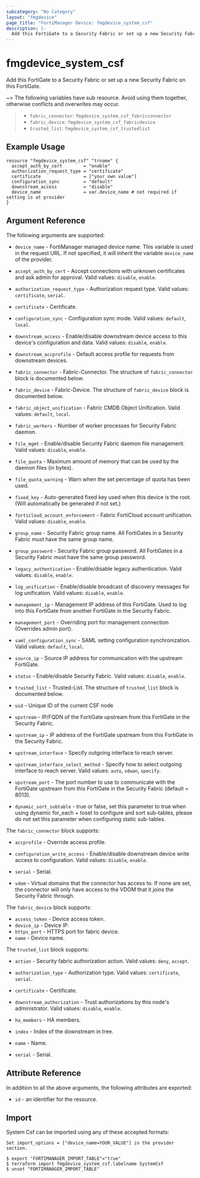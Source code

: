 ```yaml
---
subcategory: "No Category"
layout: "fmgdevice"
page_title: "FortiManager Device: fmgdevice_system_csf"
description: |-
  Add this FortiGate to a Security Fabric or set up a new Security Fabric on this FortiGate.
---
```


# fmgdevice_system_csf
Add this FortiGate to a Security Fabric or set up a new Security Fabric on this FortiGate.

~> The following variables have sub resource. Avoid using them together, otherwise conflicts and overwrites may occur.
>- `fabric_connector`: `fmgdevice_system_csf_fabricconnector`
>- `fabric_device`: `fmgdevice_system_csf_fabricdevice`
>- `trusted_list`: `fmgdevice_system_csf_trustedlist`



## Example Usage

```hcl
resource "fmgdevice_system_csf" "trname" {
  accept_auth_by_cert        = "enable"
  authorization_request_type = "certificate"
  certificate                = ["your own value"]
  configuration_sync         = "default"
  downstream_access          = "disable"
  device_name                = var.device_name # not required if setting is at provider
}
```

## Argument Reference


The following arguments are supported:

* `device_name` - FortiManager managed device name. This variable is used in the request URL. If not specified, it will inherit the variable `device_name` of the provider.

* `accept_auth_by_cert` - Accept connections with unknown certificates and ask admin for approval. Valid values: `disable`, `enable`.

* `authorization_request_type` - Authorization request type. Valid values: `certificate`, `serial`.

* `certificate` - Certificate.
* `configuration_sync` - Configuration sync mode. Valid values: `default`, `local`.

* `downstream_access` - Enable/disable downstream device access to this device's configuration and data. Valid values: `disable`, `enable`.

* `downstream_accprofile` - Default access profile for requests from downstream devices.
* `fabric_connector` - Fabric-Connector. The structure of `fabric_connector` block is documented below.
* `fabric_device` - Fabric-Device. The structure of `fabric_device` block is documented below.
* `fabric_object_unification` - Fabric CMDB Object Unification. Valid values: `default`, `local`.

* `fabric_workers` - Number of worker processes for Security Fabric daemon.
* `file_mgmt` - Enable/disable Security Fabric daemon file management. Valid values: `disable`, `enable`.

* `file_quota` - Maximum amount of memory that can be used by the daemon files (in bytes).
* `file_quota_warning` - Warn when the set percentage of quota has been used.
* `fixed_key` - Auto-generated fixed key used when this device is the root. (Will automatically be generated if not set.)
* `forticloud_account_enforcement` - Fabric FortiCloud account unification. Valid values: `disable`, `enable`.

* `group_name` - Security Fabric group name. All FortiGates in a Security Fabric must have the same group name.
* `group_password` - Security Fabric group password. All FortiGates in a Security Fabric must have the same group password.
* `legacy_authentication` - Enable/disable legacy authentication. Valid values: `disable`, `enable`.

* `log_unification` - Enable/disable broadcast of discovery messages for log unification. Valid values: `disable`, `enable`.

* `management_ip` - Management IP address of this FortiGate. Used to log into this FortiGate from another FortiGate in the Security Fabric.
* `management_port` - Overriding port for management connection (Overrides admin port).
* `saml_configuration_sync` - SAML setting configuration synchronization. Valid values: `default`, `local`.

* `source_ip` - Source IP address for communication with the upstream FortiGate.
* `status` - Enable/disable Security Fabric. Valid values: `disable`, `enable`.

* `trusted_list` - Trusted-List. The structure of `trusted_list` block is documented below.
* `uid` - Unique ID of the current CSF node
* `upstream` - IP/FQDN of the FortiGate upstream from this FortiGate in the Security Fabric.
* `upstream_ip` - IP address of the FortiGate upstream from this FortiGate in the Security Fabric.
* `upstream_interface` - Specify outgoing interface to reach server.
* `upstream_interface_select_method` - Specify how to select outgoing interface to reach server. Valid values: `auto`, `sdwan`, `specify`.

* `upstream_port` - The port number to use to communicate with the FortiGate upstream from this FortiGate in the Security Fabric (default = 8013).
* `dynamic_sort_subtable` - true or false, set this parameter to true when using dynamic for_each + toset to configure and sort sub-tables, please do not set this parameter when configuring static sub-tables.

The `fabric_connector` block supports:

* `accprofile` - Override access profile.
* `configuration_write_access` - Enable/disable downstream device write access to configuration. Valid values: `disable`, `enable`.

* `serial` - Serial.
* `vdom` - Virtual domains that the connector has access to. If none are set, the connector will only have access to the VDOM that it joins the Security Fabric through.

The `fabric_device` block supports:

* `access_token` - Device access token.
* `device_ip` - Device IP.
* `https_port` - HTTPS port for fabric device.
* `name` - Device name.

The `trusted_list` block supports:

* `action` - Security fabric authorization action. Valid values: `deny`, `accept`.

* `authorization_type` - Authorization type. Valid values: `certificate`, `serial`.

* `certificate` - Certificate.
* `downstream_authorization` - Trust authorizations by this node's administrator. Valid values: `disable`, `enable`.

* `ha_members` - HA members.
* `index` - Index of the downstream in tree.
* `name` - Name.
* `serial` - Serial.


## Attribute Reference

In addition to all the above arguments, the following attributes are exported:
* `id` - an identifier for the resource.

## Import

System Csf can be imported using any of these accepted formats:
```
Set import_options = ["device_name=YOUR_VALUE"] in the provider section.

$ export "FORTIMANAGER_IMPORT_TABLE"="true"
$ terraform import fmgdevice_system_csf.labelname SystemCsf
$ unset "FORTIMANAGER_IMPORT_TABLE"
```

